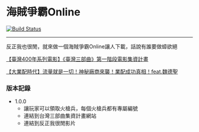 # 海賊爭霸Online
[![Build Status](https://travis-ci.org/AndyAWD/PirateHegemonyOnline.svg?branch=master)](https://travis-ci.org/AndyAWD/PirateHegemonyOnline)
***

反正我也很閒，就來做一個海賊爭霸Online讓人下載，話說有誰要做蟑欲絕

[【臺灣400年系列電影】《臺灣三部曲》第一階段電影集資計畫](https://taiwantrilogy.com/)

[【大業配時代】流量就是一切！神秘廠商來襲！業配成功真相！feat.魏德聖](https://www.youtube.com/watch?v=LUaYe_7cmxQ)

### 版本記錄
* 1.0.0
  * 讓玩家可以領取火槍兵，每個火槍兵都有專屬編號
  * 連結到台灣三部曲集資計畫網站
  * 連結到反正我很閒影片